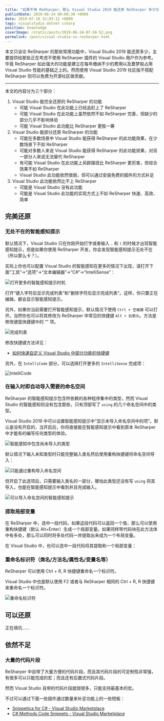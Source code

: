 ```yaml
---
title: "如果不用 ReSharper，那么 Visual Studio 2019 能还原 ReSharper 多少功能呢？"
publishDate: 2019-06-24 08:00:38 +0800
date: 2019-07-10 22:03:12 +0800
tags: visualstudio dotnet csharp
position: knowledge
coverImage: /static/posts/2019-06-24-07-56-52.png
permalink: /post/visual-studio-vs-resharper.html
---
```


本文只谈论 ReSharper 的那些常用功能中，Visual Studio 2019 能还原多少，主要提供给那些正在考虑不使用 ReSharper 插件的 Visual Studio 用户作为参考。毕竟 ReSharper 如此强大的功能是建立在每年缴纳不少的费用以及噩梦般占用 Visual Studio 性能的基础之上的。然而使用 Visual Studio 2019 社区版不搭配 ReSharper 则可以免费为开源社区做贡献。

---

<div id="toc"></div>

本文的内容分为三个部分：

1. Visual Studio 能完全还原的 ReSharper 的功能
    - 可能 Visual Studio 在此功能上已经追赶上了 ReSharper
    - 可能 Visual Studio 在此功能上虽然依然不如 ReSharper 完善，但缺少的部分几乎不影响体验
    - 可能 Visual Studio 此功能比 ReSharper 更胜一筹
1. Visual Studio 能部分还原 ReSharper 的功能
    - 可能在多数场景中 Visual Studio 能获得 ReSharper 的此功能效果，在少数场景下不如 ReSharper
    - 可能对多数人来说 Visual Studio 能获得 ReSharper 的此功能效果，对另一部分人来说无法替代 ReSharper
    - 有可能 Visual Studio 在此功能上另辟蹊径比 ReSharper 更厉害，但综合效果不如 ReSharper
    - Visual Studio 此功能依然很弱，但可以通过安装免费的插件的方式补足
1. Visual Studio 此功能依然比不上 ReSharper
    - 可能是 Visual Studio 没有此功能
    - 可能是 Visual Studio 此功能的实现方式上不如 ReSharper 快速、高效、简单

## 完美还原

### 无处不在的智能感知提示

默认情况下，Visual Studio 只在你刚开始打字或者输入 `.` 和 `(` 的时候才出现智能感知提示，但是如果你使用 ReSharper 开发，你会发现智能感知提示无处不在（所以那么卡？）。

实际上你也可以配置 Visual Studio 的智能感知在更多的情况下出现，请打开下面“工具”->“选项”->“文本编辑器”->“C#”->“IntelliSense”：

![打开更多的智能感知提示时机](/static/posts/2019-06-24-07-56-52.png)

打开“键入字符后显示完成列表”和“删除字符后显示完成列表”。这样，你只要正在编辑，都会显示智能感知提示。

另外，如果你当前需要打开智能感知提示，默认情况下使用 `Ctrl + 空格键` 可以打开。当然你也可以将其修改为 ReSharper 中常见的快捷键 `Alt + 右箭头`。方法是修改键盘快捷键中的 “” 项。

![完成列表](/static/posts/2019-07-10-20-07-38.png)

修改快捷键方法详见：

- [如何快速自定义 Visual Studio 中部分功能的快捷键](/post/customizing-keyboard-shortcuts-in-visual-studio)

另外，在 `IntelliCode` 部分，可以选择打开更多的 `IntelliSense` 完成项：

![IntelliCode](/static/posts/2019-07-10-19-14-53.png)

### 在输入时即自动导入需要的命名空间

ReSharper 的智能感知提示包含所依赖的各种程序集中的类型，然而 Visual Studio 的智能感知则没有包含那些，只有顶部写了 `using` 的几个命名空间中的类型。

Visual Studio 2019 中可以设置智能感知提示中“显示未导入命名空间中的项”。默认是没有开启的，当开启后，你将直接能在智能感知提示中看到原本 ReSharper 中才能有的编写任何类型的体验。

![智能感知中包含尚未导入的类型](/static/posts/2019-06-23-14-16-33.png)

默认情况下输入未知类型时只能完整输入类名然后使用重构快捷键将命名空间导入：

![只能通过重构导入命名空间](/static/posts/2019-06-23-14-21-06.png)

但开启了此选项后，只需要输入类名的一部分，哪怕此类型还没有写 `using` 将其导入，也能在智能感知提示中看到并且完成输入。

![可以导入命名空间的智能感知提示](/static/posts/2019-06-23-14-22-28.png)

### 提取局部变量

在 ReSharper 中，选中一段代码，如果这段代码可以返回一个值，那么可以使用重构快捷键（默认 Alt+Enter）生成一个局部变量。如果同样带代码块在此方法体中有多处，那么可以同时将多处代码一并提取出来成为一个布局变量。

在 Visual Studio 中，也可以选中一段代码将其提取称一个局部变量：

### 重命名标识符（类名/方法名/属性名/变量名等）

ReSharper 可以使用 Ctrl + R, R 快捷键重命名一个标识符。

Visual Studio 中也是默认使用 F2 或者与 ReSharper 相同的 Ctrl + R, R 快捷键来重命名一个标识符。

![重命名标识符](/static/posts/2019-07-10-21-20-34.png)

## 可以还原

正在填坑……

## 依然不足

### 大量的代码片段

ReSharper 中自带了大量方便的代码片段，而且其代码片段的可定制性非常强，有很多可以只能完成的宏；而且还有后置式代码片段。

然而 Visual Studio 自带的代码片段就弱很多，只能支持最基本的宏。

不过可以通过下面一些插件通过数量来补足功能上的一些短板：

- [Snippetica for C# - Visual Studio Marketplace](https://marketplace.visualstudio.com/items?itemName=josefpihrt-vscode.snippetica-csharp)
- [C# Methods Code Snippets - Visual Studio Marketplace](https://marketplace.visualstudio.com/items?itemName=jsakamoto.CMethodsCodeSnippets)


